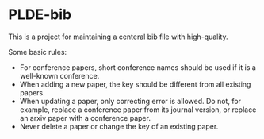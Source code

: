 # PLDE-bib

This is a project for maintaining a centeral bib file with high-quality.

Some basic rules:
* For conference papers, short conference names should be used if it is a well-known conference.
* When adding a new paper, the key should be different from all existing papers.
* When updating a paper, only correcting error is allowed. Do not, for example, replace a conference paper from its journal version, or replace an arxiv paper with a conference paper.
* Never delete a paper or change the key of an existing paper.
